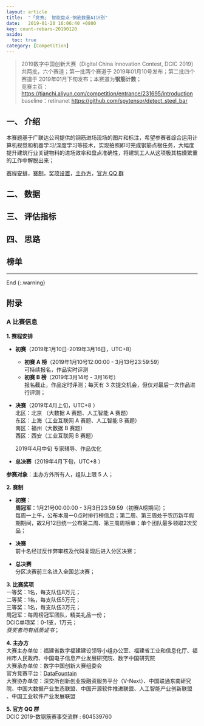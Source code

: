 ```yaml
---
layout: article
title:  "「竞赛」 智能盘点—钢筋数量AI识别"
date:   2019-01-20 16:06:40 +0800
key: count-rebars-20190120
aside:
  toc: true
category: [Competition]
---
```


>2019数字中国创新大赛（Digital China Innovation Contest, DCIC 2019）共两批，六个赛道；第一批两个赛道于 2019年01月10号发布；第二批四个赛道于 2019年01月下旬发布；本赛道为**钢筋计数**；    
竞赛主页：<https://tianchi.aliyun.com/competition/entrance/231695/introduction>   
baseline：retinanet <https://github.com/spytensor/detect_steel_bar>  



## 一、 介绍
本赛题基于广联达公司提供的钢筋进场现场的图片和标注，希望参赛者综合运用计算机视觉和机器学习/深度学习等技术，实现拍照即可完成钢筋点根任务，大幅度提升建筑行业关键物料的进场效率和盘点准确性，将建筑工人从这项极其枯燥繁重的工作中解脱出来；    

[赛程安排](#schedule)，[赛制](#rule)，[奖项设置](#awards)，[主办方](#organizers)，[官方 QQ 群](#QQ)  

## 二、 数据


## 三、 评估指标


## 四、 思路


## 榜单




-------------------  
 End
{:.warning}  


## 附录
### A 比赛信息  
<span id="schedule">**1. 赛程安排**</span>    
- **初赛**（2019年1月10日-2019年3月16日，UTC+8）  
  - **初赛 A 榜**（2019年1月10号12:00:00 - 3月13号23:59:59）   
  可持续报名，作品实时评测  
  - **初赛 B 榜**（2019年3月14号 - 3月16号）    
  报名截止，作品定时评测；每天有 3 次提交机会，但仅对最后一次作品进行评测；   

- **决赛**（2019年4月上旬，UTC+8 ）    
  北区：北京 （大数据 A 赛题、人工智能 A 赛题）   
  东区：上海（工业互联网 A 赛题、人工智能 B 赛题）   
  南区：福州（大数据 B 赛题）  
  西区：西安（工业互联网 B 赛题）  


  2019年4月中旬 专家辅导、作品优化   
- **总决赛**（2019年4月下旬，UTC+8 ）    

**参赛对象**：主办方外所有人，组队上限 5 人；  

<span id="rule">**2. 赛制**</span>  
- **初赛**：  
**周冠军**：1月21号00:00:00 - 3月3日23:59:59（初赛A榜期间）；    
每周一上午，公布本周一0点时排行榜信息；第二周、第三周处于农历新年假期期间，故2月12日统一公布第二周、第三周周榜单；单个团队最多领取2次奖品；  


- **决赛**  
  前十名经过反作弊审核及代码复现后进入分区决赛；  

- **总决赛**  
  分区决赛前三名进入全国总决赛；  

<span id="awards">**3. 比赛奖项**</span>  
一等奖：1名，每支队伍8万元；  
二等奖：1名，每支队伍5万元；  
三等奖：1名，每支队伍3万元；  
周冠军：每周榜冠军团队，精美礼品一份；  
DCIC单项奖：0-1支，1万元；    
*获奖者均有纸质证书*；  

<span id="organizers">**4. 主办方**</span>  
大赛主办单位：福建省数字福建建设领导小组办公室、福建省工业和信息化厅、福州市人民政府、中国电子信息产业发展研究院、数字中国研究院  
大赛承办单位：数字中国创新大赛组委会  
官方竞赛平台：[DataFountain](https://www.datafountain.cn/)  
大赛协办单位：深交所创新创业投融资服务平台（V-Next）、中国联通东南研究院、中国大数据产业生态联盟、中国开源软件推进联盟、人工智能产业创新联盟 、中国工业软件产业发展联盟  

<span id="organizers">**5. 官方 QQ 群**</span>  
DCIC 2019-数钢筋赛事交流群 : 604539760
